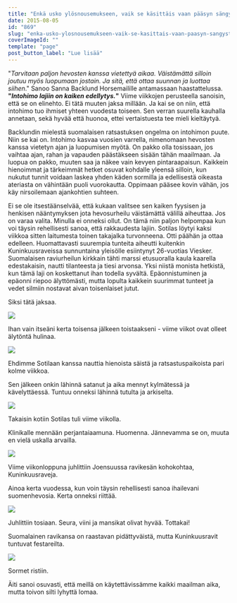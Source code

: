 ```yaml
---
title: "Enkä usko ylösnousemukseen, vaik se käsittäis vaan pääsyn sängystä pois."
date: 2015-08-05
id: "869"
slug: "enka-usko-ylosnousemukseen-vaik-se-kasittais-vaan-paasyn-sangysta-pois"
coverImageId: ""
template: "page"
post_button_label: "Lue lisää"
---
```


"_Tarvitaan paljon hevosten kanssa vietettyä aikaa. Väistämättä silloin joutuu myös luopumaan jostain. Ja sitä, että ottaa suunnan ja luottaa siihen_." Sanoo Sanna Backlund Horsemailille antamassaan haastattelussa. **"_Intohimo lajiin on kaiken edellytys._"** Viime viikkojen perusteella sanoisin, että se on elinehto. Ei tätä muuten jaksa millään. Ja kai se on niin, että intohimo tuo ihmiset yhteen vuodesta toiseen. Sen verran suurella kauhalla annetaan, sekä hyvää että huonoa, ettei vertaistuesta tee mieli kieltäytyä.

Backlundin mielestä suomalaisen ratsastuksen ongelma on intohimon puute. Niin se kai on. Intohimo kasvaa vuosien varrella, nimenomaan hevosten kanssa vietetyn ajan ja luopumisen myötä. On pakko olla tosissaan, jos vaihtaa ajan, rahan ja vapauden päästäkseen sisään tähän maailmaan. Ja luopua on pakko, muuten saa ja näkee vain kevyen pintaraapaisun. Kaikkein hienoimmat ja tärkeimmät hetket osuvat kohdalle yleensä silloin, kun nukutut tunnit voidaan laskea yhden käden sormilla ja edellisestä oikeasta ateriasta on vähintään puoli vuorokautta. Oppimaan pääsee kovin vähän, jos käy nirsoilemaan ajankohtien suhteen.

Ei se ole itsestäänselvää, että kukaan valitsee sen kaiken fyysisen ja henkisen nääntymyksen jota hevosurheilu väistämättä välillä aiheuttaa. Jos on varaa valita. Minulla ei onneksi ollut. On tämä niin paljon helpompaa kun voi täysin rehellisesti sanoa, että rakkaudesta lajiin. Sotilas löytyi kaksi viikkoa sitten laitumesta toinen takajalka turvonneena. Otti päähän ja ottaa edelleen. Huomattavasti suurempia tunteita aiheutti kuitenkin Kuninkuusraveissa sunnuntaina yleisölle esiintynyt 26-vuotias Viesker. Suomalaisen raviurheilun kirkkain tähti marssi etusuoralla kaula kaarella edestakaisin, nautti tilanteesta ja tiesi arvonsa. Yksi niistä monista hetkistä, kun tämä laji on koskettanut ihan todella syvältä. Epäonnistuminen ja epäonni riepoo älyttömästi, mutta lopulta kaikkein suurimmat tunteet ja vedet silmiin nostavat aivan toisenlaiset jutut.

Siksi tätä jaksaa.

[![](/images/IMG_8063_.png)](http://2.bp.blogspot.com/-qbxbLZ_-EnE/VcKLBXsAaSI/AAAAAAAAJ4w/7iFQOG8trhc/s1600/IMG_8063_.png)

Ihan vain itseäni kerta toisensa jälkeen toistaakseni - viime viikot ovat olleet älytöntä hulinaa.

[![](/images/IMG_8142_.png)](http://4.bp.blogspot.com/-2xHXQCHv9Rw/VcKLBw4bhWI/AAAAAAAAJ5E/Yf3xvjc8gCk/s1600/IMG_8142_.png)

Ehdimme Sotilaan kanssa nauttia hienoista säistä ja ratsastuspaikoista pari kolme viikkoa.

Sen jälkeen onkin lähinnä satanut ja aika mennyt kylmätessä ja kävelyttäessä. Tuntuu onneksi lähinnä tutulta ja arkiselta.

[![](/images/IMG_8269_.png)](http://1.bp.blogspot.com/-fwARZs4l99E/VcKLBxmU5qI/AAAAAAAAJ5A/NXaHXkREwK0/s1600/IMG_8269_.png)

Takaisin kotiin Sotilas tuli viime viikolla.

Klinikalle mennään perjantaiaamuna. Huomenna. Jännevamma se on, muuta en vielä uskalla arvailla.

[![](/images/IMG_8374_.png)](http://1.bp.blogspot.com/-TQxG_9fORWI/VcKLFoIY8oI/AAAAAAAAJ5o/CzySE5tWzu4/s1600/IMG_8374_.png)

Viime viikonloppuna juhlittiin Joensuussa ravikesän kohokohtaa, Kuninkuusraveja.

Ainoa kerta vuodessa, kun voin täysin rehellisesti sanoa ihailevani suomenhevosia. Kerta onneksi riittää.

[![](/images/IMG_8365_.png)](http://2.bp.blogspot.com/-Yk2a44vsufM/VcKLEfLbl3I/AAAAAAAAJ5Y/gI7xk1dX-I0/s1600/IMG_8365_.png)

Juhlittiin tosiaan. Seura, viini ja mansikat olivat hyvää. Tottakai!

Suomalainen ravikansa on raastavan pidättyväistä, mutta Kuninkuusravit tuntuvat festareilta.

[![](/images/IMG_8353_.png)](http://4.bp.blogspot.com/-pB3vjonJ3A8/VcKLDy186JI/AAAAAAAAJ5U/dZ5vfFx3cHs/s1600/IMG_8353_.png)

Sormet ristiin.

Äiti sanoi osuvasti, että meillä on käytettävissämme kaikki maailman aika, mutta toivon silti lyhyttä lomaa.
